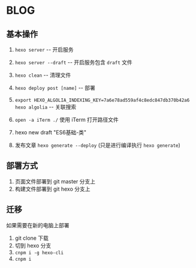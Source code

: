 # BLOG

## 基本操作

1. `hexo server` -- 开启服务
2. `hexo server --draft` -- 开启服务包含 `draft` 文件

3. `hexo clean` -- 清理文件
4. `hexo deploy post [name]` -- 部署

5. `export HEXO_ALGOLIA_INDEXING_KEY=7a6e78ad559af4c8edc847db370b42a6` `hexo algolia` -- 关联搜索

6. `open -a iTerm ./` 使用 iTerm 打开路径文件

7. hexo new draft "ES6基础-类"

8. 发布文章  `hexo generate --deploy` (只是进行编译执行 `hexo generate`)

## 部署方式

1. 页面文件部署到 git master 分支上
2. 构建文件部署到 git hexo 分支上

## 迁移

如果需要在新的电脑上部署

1. git clone 下载
2. 切到 hexo 分支
3. `cnpm i -g hexo-cli`
4. `cnpm i`